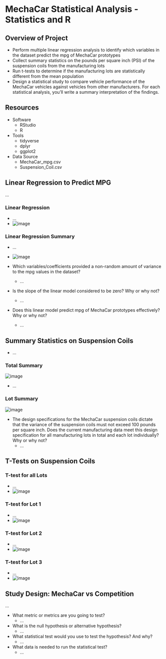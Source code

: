 # MechaCar Statistical Analysis - Statistics and R

## Overview of Project
- Perform multiple linear regression analysis to identify which variables in the dataset predict the mpg of MechaCar prototypes
- Collect summary statistics on the pounds per square inch (PSI) of the suspension coils from the manufacturing lots
- Run t-tests to determine if the manufacturing lots are statistically different from the mean population
- Design a statistical study to compare vehicle performance of the MechaCar vehicles against vehicles from other manufacturers. For each statistical analysis, you’ll write a summary interpretation of the findings.

## Resources
- Software
  - RStudio
  - R
- Tools
  - tidyverse
  - dplyr
  - ggplot2
- Data Source
  - MechaCar_mpg.csv
  - Suspension_Coil.csv

## Linear Regression to Predict MPG 
...
### Linear Regression
- ...
- ![image](https://user-images.githubusercontent.com/102638461/182289420-7056ecdf-9740-49ab-a60c-cfe5f894833a.png)

### Linear Regression Summary
- ...
- ![image](https://user-images.githubusercontent.com/102638461/182289534-7ff96b1d-ff81-4a99-816c-6fe925a0e365.png)

- Which variables/coefficients provided a non-random amount of variance to the mpg values in the dataset?
  - ...

- Is the slope of the linear model considered to be zero? Why or why not?
  - ...

- Does this linear model predict mpg of MechaCar prototypes effectively? Why or why not?
  - ...

## Summary Statistics on Suspension Coils
- ...
### Total Summary
![image](https://user-images.githubusercontent.com/102638461/182292576-db30a307-1b3f-4199-9245-38df1d2e3fba.png)

- ...
### Lot Summary
![image](https://user-images.githubusercontent.com/102638461/182292900-318aedeb-a1af-4954-a1da-a06346a108f1.png)

- The design specifications for the MechaCar suspension coils dictate that the variance of the suspension coils must not exceed 100 pounds per square inch. Does the current manufacturing data meet this design specification for all manufacturing lots in total and each lot individually? Why or why not?
  - ...

## T-Tests on Suspension Coils
### T-test for all Lots
- ...
- ![image](https://user-images.githubusercontent.com/102638461/182290052-cba5e301-fc2b-4302-afe5-43ef5dfb701e.png)

### T-test for Lot 1
- ...
- ![image](https://user-images.githubusercontent.com/102638461/182290156-f056a786-50c4-422b-a151-b72efd444d3b.png)

### T-test for Lot 2
- ...
- ![image](https://user-images.githubusercontent.com/102638461/182290216-b37299c2-adae-461c-ae61-450ea9fa0b8d.png)

### T-test for Lot 3
- ...
- ![image](https://user-images.githubusercontent.com/102638461/182290348-f9a35535-2093-4027-83a1-c2a6db21beea.png)

## Study Design: MechaCar vs Competition
...

- What metric or metrics are you going to test?
  - ...
- What is the null hypothesis or alternative hypothesis?
  - ...
- What statistical test would you use to test the hypothesis? And why?
  - ...
- What data is needed to run the statistical test?
  - ...
